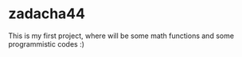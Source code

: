 # zadacha44
This is my first project, where will be some math functions and some programmistic codes :)
